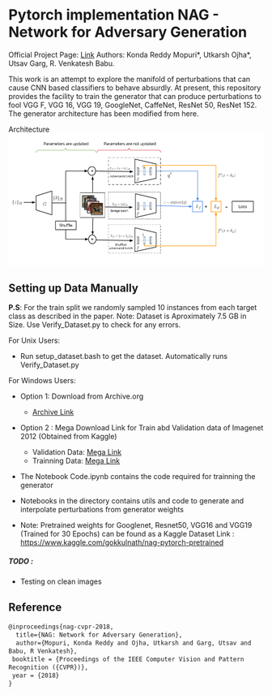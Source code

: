 # **Pytorch implementation** NAG - Network for Adversary Generation 

Official Project Page: [Link](http://val.serc.iisc.ernet.in/nag/)
Authors: Konda Reddy Mopuri*, Utkarsh Ojha*, Utsav Garg, R. Venkatesh Babu.

This work is an attempt to explore the manifold of perturbations that can cause CNN based classifiers to behave absurdly. At present, this repository provides the facility to train the generator that can produce perturbations to fool VGG F, VGG 16, VGG 19, GoogleNet, CaffeNet, ResNet 50, ResNet 152. The generator architecture has been modified from here.

Architecture
![](resources/nag.png)

## Setting up Data Manually
**P.S**: For the train split we randomly sampled 10 instances from each target class as described in the paper.
Note: Dataset is Aproximately 7.5 GB in Size. Use Verify_Dataset.py to check for any errors.

For Unix Users: 

- Run setup_dataset.bash to get the dataset. Automatically runs Verify_Dataset.py

For Windows Users:

- Option 1: Download from Archive.org
  - [Archive Link](https://archive.org/embed/Imagenet_NAG)
- Option 2 : Mega Download Link for Train abd Validation data of Imagenet 2012 (Obtained from Kaggle)
  - Validation Data: [Mega Link](https://mega.nz/#!yDoTDIyD!RjN6OBA92-KLpNqDeLS3OzwmAYesEbTsiQat9hT6p6s)
  - Trainning Data: [Mega Link](https://mega.nz/#!vKY0WSDa!4aibnBkiXUrO9MkhQlLGXac7wLF5HY7O4LzfdFEaeQU) 


- The Notebook Code.ipynb contains the code required for trainning the generator
- Notebooks in the directory contains utils and code to generate and interpolate perturbations from generator weights

- Note: Pretrained weights for Googlenet, Resnet50, VGG16 and VGG19 (Trained for 30 Epochs) can be found   as a Kaggle Dataset
Link : https://www.kaggle.com/gokkulnath/nag-pytorch-pretrained
##### TODO : 

- Testing on clean images


## Reference
```
@inproceedings{nag-cvpr-2018,
  title={NAG: Network for Adversary Generation},
  author={Mopuri, Konda Reddy and Ojha, Utkarsh and Garg, Utsav and Babu, R Venkatesh},
 booktitle = {Proceedings of the IEEE Computer Vision and Pattern Recognition ({CVPR})},
 year = {2018}
}
```
